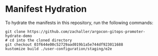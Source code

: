 # Manifest Hydration

To hydrate the manifests in this repository, run the following commands:

```shell
git clone https://github.com/zachaller/argocon-gitops-promoter-hydrate-demo
# cd into the cloned directory
git checkout 03f644e00c52729aad019b1a5e744df923011688
kustomize build ./user-configuration/staging/e2e
```
